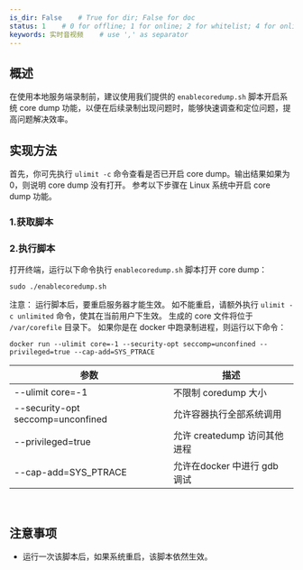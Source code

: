 ```yaml
---
is_dir: False    # True for dir; False for doc
status: 1    # 0 for offline; 1 for online; 2 for whitelist; 4 for online but hidden in TOC
keywords: 实时音视频    # use ',' as separator
---
```


## 概述

在使用本地服务端录制前，建议使用我们提供的 `enablecoredump.sh` 脚本开启系统 core dump 功能，以便在后续录制出现问题时，能够快速调查和定位问题，提高问题解决效率。

## 实现方法

首先，你可先执行 `ulimit -c` 命令查看是否已开启 core dump。输出结果如果为 0，则说明 core dump 没有打开。
参考以下步骤在 Linux 系统中开启 core dump 功能。

### 1.获取脚本

<Attachment link="https://portal.volccdn.com/obj/volcfe/cloud-universal-doc/upload_74731234e6c19c409923e79401ff81fb.sh" name="enablecoredump.sh" size="368.00Bytes"></Attachment>

### 2.执行脚本

打开终端，运行以下命令执行 `enablecoredump.sh` 脚本打开 core dump：

```plain
sudo ./enablecoredump.sh
```

注意：
运行脚本后，要重启服务器才能生效。
如不能重启，请额外执行 `ulimit -c unlimited` 命令，使其在当前用户下生效。
生成的 core 文件将位于 `/var/corefile` 目录下。
如果你是在 docker 中跑录制进程，则运行以下命令：

```plain
docker run --ulimit core=-1 --security-opt seccomp=unconfined --privileged=true --cap-add=SYS_PTRACE
```

| 参数 | 描述 |
| --- | --- |
| \--ulimit core=-1 | 不限制 coredump 大小 |
| \--security-opt seccomp=unconfined | 允许容器执行全部系统调用 |
| \--privileged=true | 允许 createdump 访问其他进程 |
| \--cap-add=SYS\_PTRACE | 允许在docker 中进行 gdb 调试 |

<br>

## 注意事项

- 运行一次该脚本后，如果系统重启，该脚本依然生效。
	

<br>
